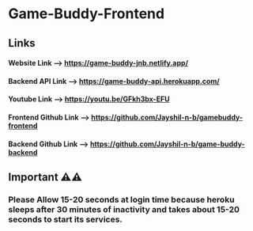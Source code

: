 # Game-Buddy-Frontend

## Links

#### Website Link --> https://game-buddy-jnb.netlify.app/
#### Backend API Link --> https://game-buddy-api.herokuapp.com/
#### Youtube Link --> https://youtu.be/GFkh3bx-EFU
#### Frontend Github Link --> https://github.com/Jayshil-n-b/gamebuddy-frontend
#### Backend Github Link --> https://github.com/Jayshil-n-b/game-buddy-backend

## Important ⚠️⚠️

### Please Allow 15-20 seconds at login time because heroku sleeps after 30 minutes of inactivity and takes about 15-20 seconds to start its services.
